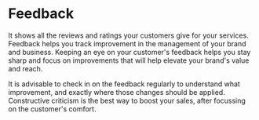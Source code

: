 # Feedback 

 It shows all the reviews and ratings your customers give for your services. Feedback helps you track improvement in the management of your brand and business. Keeping an eye on your customer's feedback helps you stay sharp and focus on improvements that will help elevate your brand's value and reach. 

It is advisable to check in on the feedback regularly to understand what improvement, and exactly where those changes should be applied. Constructive criticism is the best way to boost your sales, after focussing on the customer's comfort. 
